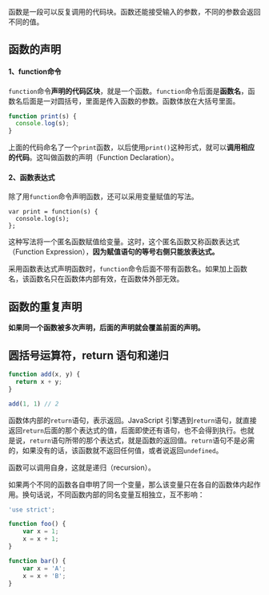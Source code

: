 函数是一段可以反复调用的代码块。函数还能接受输入的参数，不同的参数会返回不同的值。

## 函数的声明

#### 1、function命令

`function`命令**声明的代码区块**，就是一个函数。`function`命令后面是**函数名**，函数名后面是一对圆括号，里面是传入函数的参数。函数体放在大括号里面。

```javascript
function print(s) {
  console.log(s);
}
```

上面的代码命名了一个`print`函数，以后使用`print()`这种形式，就可以**调用相应的代码**。这叫做函数的声明（Function Declaration）。

#### 2、函数表达式

除了用`function`命令声明函数，还可以采用变量赋值的写法。

```
var print = function(s) {
  console.log(s);
};
```

这种写法将一个匿名函数赋值给变量。这时，这个匿名函数又称函数表达式（Function Expression），**因为赋值语句的等号右侧只能放表达式。**

采用函数表达式声明函数时，`function`命令后面不带有函数名。如果加上函数名，该函数名只在函数体内部有效，在函数体外部无效。

## 函数的重复声明

**如果同一个函数被多次声明，后面的声明就会覆盖前面的声明。**

## 圆括号运算符，return 语句和递归

```javascript
function add(x, y) {
  return x + y;
}

add(1, 1) // 2
```

函数体内部的`return`语句，表示返回。JavaScript 引擎遇到`return`语句，就直接返回`return`后面的那个表达式的值，后面即使还有语句，也不会得到执行。也就是说，`return`语句所带的那个表达式，就是函数的返回值。`return`语句不是必需的，如果没有的话，该函数就不返回任何值，或者说返回`undefined`。

函数可以调用自身，这就是递归（recursion）。

如果两个不同的函数各自申明了同一个变量，那么该变量只在各自的函数体内起作用。换句话说，不同函数内部的同名变量互相独立，互不影响：

```JavaScript
'use strict';

function foo() {
    var x = 1;
    x = x + 1;
}

function bar() {
    var x = 'A';
    x = x + 'B';
}
```